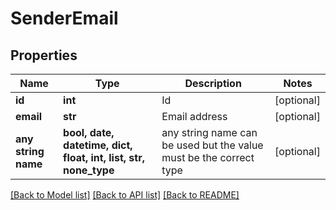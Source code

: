 # SenderEmail


## Properties
Name | Type | Description | Notes
------------ | ------------- | ------------- | -------------
**id** | **int** | Id | [optional] 
**email** | **str** | Email address | [optional] 
**any string name** | **bool, date, datetime, dict, float, int, list, str, none_type** | any string name can be used but the value must be the correct type | [optional]

[[Back to Model list]](../README.md#documentation-for-models) [[Back to API list]](../README.md#documentation-for-api-endpoints) [[Back to README]](../README.md)


